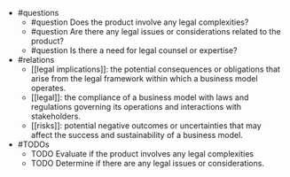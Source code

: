 - #questions
	- #question Does the product involve any legal complexities?
	- #question Are there any legal issues or considerations related to the product?
	- #question Is there a need for legal counsel or expertise?
- #relations
	- [[legal implications]]: the potential consequences or obligations that arise from the legal framework within which a business model operates.
	- [[legal]]: the compliance of a business model with laws and regulations governing its operations and interactions with stakeholders.
	- [[risks]]: potential negative outcomes or uncertainties that may affect the success and sustainability of a business model.
- #TODOs
	- TODO Evaluate if the product involves any legal complexities
	- TODO  Determine if there are any legal issues or considerations.











